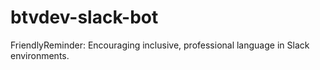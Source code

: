 # btvdev-slack-bot
FriendlyReminder: Encouraging inclusive, professional language in Slack environments.
